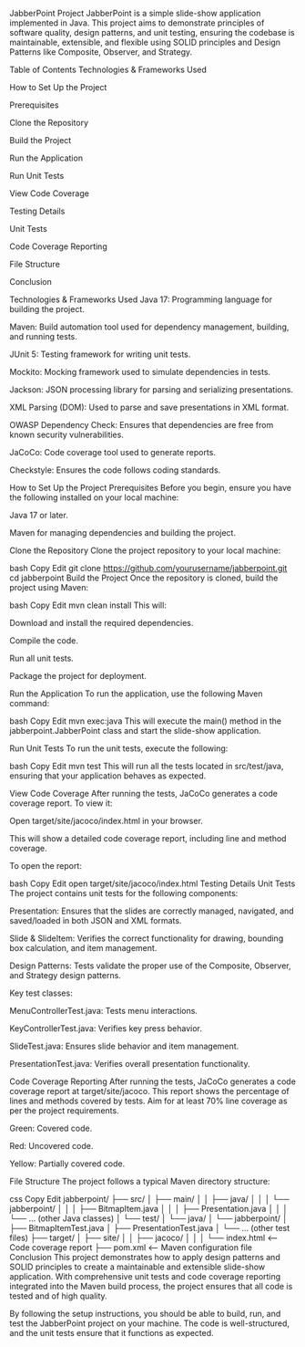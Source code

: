 JabberPoint Project
JabberPoint is a simple slide-show application implemented in Java. This project aims to demonstrate principles of software quality, design patterns, and unit testing, ensuring the codebase is maintainable, extensible, and flexible using SOLID principles and Design Patterns like Composite, Observer, and Strategy.

Table of Contents
Technologies & Frameworks Used

How to Set Up the Project

Prerequisites

Clone the Repository

Build the Project

Run the Application

Run Unit Tests

View Code Coverage

Testing Details

Unit Tests

Code Coverage Reporting

File Structure

Conclusion

Technologies & Frameworks Used
Java 17: Programming language for building the project.

Maven: Build automation tool used for dependency management, building, and running tests.

JUnit 5: Testing framework for writing unit tests.

Mockito: Mocking framework used to simulate dependencies in tests.

Jackson: JSON processing library for parsing and serializing presentations.

XML Parsing (DOM): Used to parse and save presentations in XML format.

OWASP Dependency Check: Ensures that dependencies are free from known security vulnerabilities.

JaCoCo: Code coverage tool used to generate reports.

Checkstyle: Ensures the code follows coding standards.

How to Set Up the Project
Prerequisites
Before you begin, ensure you have the following installed on your local machine:

Java 17 or later.

Maven for managing dependencies and building the project.

Clone the Repository
Clone the project repository to your local machine:

bash
Copy
Edit
git clone https://github.com/yourusername/jabberpoint.git
cd jabberpoint
Build the Project
Once the repository is cloned, build the project using Maven:

bash
Copy
Edit
mvn clean install
This will:

Download and install the required dependencies.

Compile the code.

Run all unit tests.

Package the project for deployment.

Run the Application
To run the application, use the following Maven command:

bash
Copy
Edit
mvn exec:java
This will execute the main() method in the jabberpoint.JabberPoint class and start the slide-show application.

Run Unit Tests
To run the unit tests, execute the following:

bash
Copy
Edit
mvn test
This will run all the tests located in src/test/java, ensuring that your application behaves as expected.

View Code Coverage
After running the tests, JaCoCo generates a code coverage report. To view it:

Open target/site/jacoco/index.html in your browser.

This will show a detailed code coverage report, including line and method coverage.

To open the report:

bash
Copy
Edit
open target/site/jacoco/index.html
Testing Details
Unit Tests
The project contains unit tests for the following components:

Presentation: Ensures that the slides are correctly managed, navigated, and saved/loaded in both JSON and XML formats.

Slide & SlideItem: Verifies the correct functionality for drawing, bounding box calculation, and item management.

Design Patterns: Tests validate the proper use of the Composite, Observer, and Strategy design patterns.

Key test classes:

MenuControllerTest.java: Tests menu interactions.

KeyControllerTest.java: Verifies key press behavior.

SlideTest.java: Ensures slide behavior and item management.

PresentationTest.java: Verifies overall presentation functionality.

Code Coverage Reporting
After running the tests, JaCoCo generates a code coverage report at target/site/jacoco. This report shows the percentage of lines and methods covered by tests. Aim for at least 70% line coverage as per the project requirements.

Green: Covered code.

Red: Uncovered code.

Yellow: Partially covered code.

File Structure
The project follows a typical Maven directory structure:

css
Copy
Edit
jabberpoint/
├── src/
│   ├── main/
│   │   ├── java/
│   │   │   └── jabberpoint/
│   │   │       ├── BitmapItem.java
│   │   │       ├── Presentation.java
│   │   │       └── ... (other Java classes)
│   └── test/
│       └── java/
│           └── jabberpoint/
│               ├── BitmapItemTest.java
│               ├── PresentationTest.java
│               └── ... (other test files)
├── target/
│   ├── site/
│   │   ├── jacoco/
│   │   │   └── index.html  <-- Code coverage report
├── pom.xml  <-- Maven configuration file
Conclusion
This project demonstrates how to apply design patterns and SOLID principles to create a maintainable and extensible slide-show application. With comprehensive unit tests and code coverage reporting integrated into the Maven build process, the project ensures that all code is tested and of high quality.

By following the setup instructions, you should be able to build, run, and test the JabberPoint project on your machine. The code is well-structured, and the unit tests ensure that it functions as expected.
